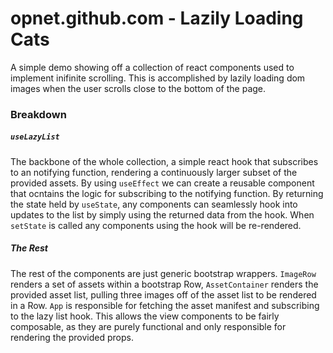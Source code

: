 # opnet.github.com - Lazily Loading Cats
A simple demo showing off a collection of react components used to implement inifinite scrolling. This is accomplished by lazily loading dom images when the user scrolls close to the bottom of the page.

### Breakdown
##### `useLazyList`
The backbone of the whole collection, a simple react hook that subscribes to an notifying function, rendering a continuously larger subset of the provided assets. By using `useEffect` we can create a reusable component that ocntains the logic for subscribing to the notifying function. By returning the state held by `useState`, any components can seamlessly hook into updates to the list by simply using the returned data from the hook. When `setState` is called any components using the hook will be re-rendered.

##### The Rest
The rest of the components are just generic bootstrap wrappers. `ImageRow` renders a set of assets within a bootstrap Row, `AssetContainer` renders the provided asset list, pulling three images off of the asset list to be rendered in a Row. `App` is responsible for fetching the asset manifest and subscribing to the lazy list hook. This allows the view components to be fairly composable, as they are purely functional and only responsible for rendering the provided props.
